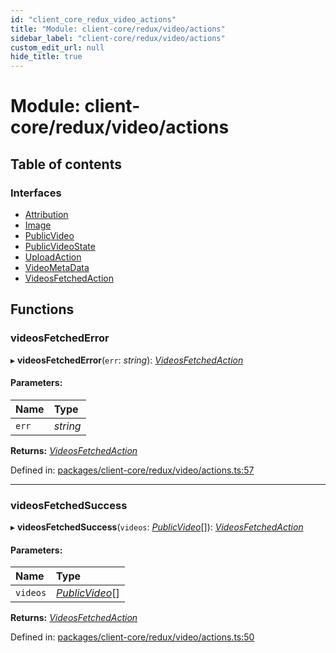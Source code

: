 ```yaml
---
id: "client_core_redux_video_actions"
title: "Module: client-core/redux/video/actions"
sidebar_label: "client-core/redux/video/actions"
custom_edit_url: null
hide_title: true
---
```


# Module: client-core/redux/video/actions

## Table of contents

### Interfaces

- [Attribution](../interfaces/client_core_redux_video_actions.attribution.md)
- [Image](../interfaces/client_core_redux_video_actions.image.md)
- [PublicVideo](../interfaces/client_core_redux_video_actions.publicvideo.md)
- [PublicVideoState](../interfaces/client_core_redux_video_actions.publicvideostate.md)
- [UploadAction](../interfaces/client_core_redux_video_actions.uploadaction.md)
- [VideoMetaData](../interfaces/client_core_redux_video_actions.videometadata.md)
- [VideosFetchedAction](../interfaces/client_core_redux_video_actions.videosfetchedaction.md)

## Functions

### videosFetchedError

▸ **videosFetchedError**(`err`: *string*): [*VideosFetchedAction*](../interfaces/client_core_redux_video_actions.videosfetchedaction.md)

#### Parameters:

Name | Type |
:------ | :------ |
`err` | *string* |

**Returns:** [*VideosFetchedAction*](../interfaces/client_core_redux_video_actions.videosfetchedaction.md)

Defined in: [packages/client-core/redux/video/actions.ts:57](https://github.com/xr3ngine/xr3ngine/blob/5a0f83ed8/packages/client-core/redux/video/actions.ts#L57)

___

### videosFetchedSuccess

▸ **videosFetchedSuccess**(`videos`: [*PublicVideo*](../interfaces/client_core_redux_video_actions.publicvideo.md)[]): [*VideosFetchedAction*](../interfaces/client_core_redux_video_actions.videosfetchedaction.md)

#### Parameters:

Name | Type |
:------ | :------ |
`videos` | [*PublicVideo*](../interfaces/client_core_redux_video_actions.publicvideo.md)[] |

**Returns:** [*VideosFetchedAction*](../interfaces/client_core_redux_video_actions.videosfetchedaction.md)

Defined in: [packages/client-core/redux/video/actions.ts:50](https://github.com/xr3ngine/xr3ngine/blob/5a0f83ed8/packages/client-core/redux/video/actions.ts#L50)
